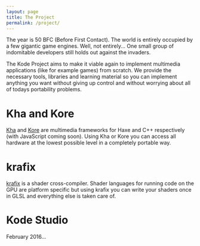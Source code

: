 ```yaml
---
layout: page
title: The Project
permalink: /project/
---
```

The year is 50 BFC (Before First Contact). The world is entirely occupied by a few gigantic game engines. Well, not entirely... One small group of indomitable developers still holds out against the invaders.

The Kode Project aims to make it viable again to implement multimedia applications (like for example games) from scratch. We provide the necessary tools, libraries and learning material so you can implement anything you want without giving up control and without worrying about all of todays portability problems.

# Kha and Kore
[Kha](http://kha.tech) and [Kore](https://github.com/KTXSoftware/Kore) are multimedia frameworks for Haxe and C++ respectively (with JavaScript coming soon). Using Kha or Kore you can access all hardware at the lowest possible level in a completely portable way.

# krafix
[krafix](https://github.com/KTXSoftware/krafix) is a shader cross-compiler. Shader languages for running code on the GPU are platform specific but using krafix you can write your shaders once in GLSL and everything else is taken care of.

# Kode Studio
February 2016...
